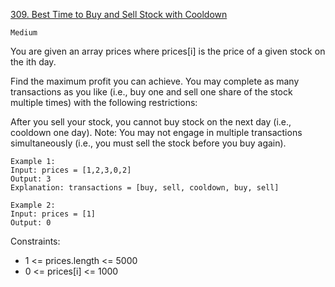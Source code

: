 [309. Best Time to Buy and Sell Stock with Cooldown](https://leetcode.com/problems/best-time-to-buy-and-sell-stock-with-cooldown/)

`Medium`

You are given an array prices where prices[i] is the price of a given stock on the ith day.

Find the maximum profit you can achieve. You may complete as many transactions as you like (i.e., buy one and sell one share of the stock multiple times) with the following restrictions:

After you sell your stock, you cannot buy stock on the next day (i.e., cooldown one day).
Note: You may not engage in multiple transactions simultaneously (i.e., you must sell the stock before you buy again).

```
Example 1:
Input: prices = [1,2,3,0,2]
Output: 3
Explanation: transactions = [buy, sell, cooldown, buy, sell]

Example 2:
Input: prices = [1]
Output: 0
```

Constraints:

- 1 <= prices.length <= 5000
- 0 <= prices[i] <= 1000